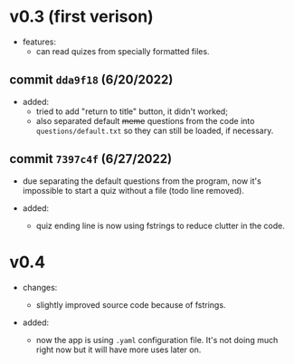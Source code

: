 # v0.3 (first verison)

- features:
  - can read quizes from specially formatted files.

## commit `dda9f18` (6/20/2022)

- added:
  - tried to add "return to title" button, it didn't worked;
  - also separated default ~~meme~~ questions from the code into `questions/default.txt` so they can still be loaded, if necessary.

## commit `7397c4f` (6/27/2022)

- due separating the default questions from the program, now it's impossible to start a quiz without a file (todo line removed).

- added:
  - quiz ending line is now using fstrings to reduce clutter in the code.

# v0.4

- changes:
  - slightly improved source code because of fstrings.

- added:
  - now the app is using `.yaml` configuration file. It's not doing much right now but it will have more uses later on.